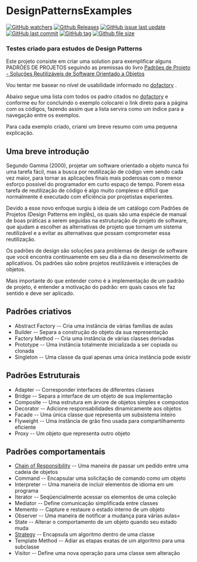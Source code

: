 # DesignPatternsExamples
[![GitHub watchers](https://img.shields.io/github/watchers/badges/shields.svg?style=social&label=Watch)]()
[![Github Releases](https://img.shields.io/github/downloads/atom/atom/latest/total.svg)]()
[![GitHub issue last update](https://img.shields.io/github/issues/detail/last-update/badges/shields/979.svg)]()
[![GitHub last commit](https://img.shields.io/github/last-commit/google/skia.svg)]()
[![GitHub tag](https://img.shields.io/github/tag/expressjs/express.svg)]()
[![Github file size](https://img.shields.io/github/size/webcaetano/craft/build/phaser-craft.min.js.svg)]()

### Testes criado para estudos de Design Patterns

  Este projeto consiste em criar uma solution para exemplificar alguns PADRÕES DE PROJETOS seguindo as premissas do livro [Padrões de Projeto - Soluções Reutilizáveis de Software Orientado a Objetos](https://www.amazon.com.br/Padr%C3%B5es-Projetos-Solu%C3%A7%C3%B5es-Reutiliz%C3%A1veis-Orientados-ebook/dp/B016N8RJUQ)
 
 Vou tentar me basear no nível de usabilidade informado no [dofactory](http://www.dofactory.com/net/design-patterns) .
 
 Abaixo segue uma lista com todos os padro citados no [dofactory](http://www.dofactory.com/net/design-patterns) e conforme eu for concluindo o exemplo colocarei o link direto para a página com os códigos, fazendo assim que a lista servira como um índice para a navegação entre os exemplos.
 
 Para cada exemplo criado, criarei um breve resumo com uma pequena explicação.

 ## Uma breve introdução
Segundo Gamma (2000), projetar um software orientado a objeto nunca foi uma tarefa fácil, mas a busca por reutilização de código vem sendo cada vez maior, para tornar as aplicações finais mais poderosas com o menor esforço possível do programador em curto espaço de tempo. Porem essa tarefa de reutilização de código é algo muito complexo e difícil que normalmente é executado com eficiência por projetistas experientes.  
  
Devido a esse novo enfoque surgiu à ideia de um catálogo com Padrões de Projetos (Design Patterns em inglês), os quais são uma espécie de manual de boas práticas a serem seguidas na estruturação de projeto de software, que ajudam a escolher as alternativas de projeto que tornam um sistema reutilizável e a evitar as alternativas que possam comprometer essa reutilização. 
  
Os padrões de design são soluções para problemas de design de software que você encontra continuamente em seu dia a dia no desenvolvimento de aplicativos. Os padrões são sobre projetos reutilizáveis e interações de objetos.
  
Mais importante do que entender como é a implementação de um padrão de projeto, é entender a motivação do padrão: em quais casos ele faz sentido e deve ser aplicado.


## Padrões criativos

  * Abstract Factory -- Cria uma instância de várias famílias de aulas
  * Builder -- Separa a construção do objeto da sua representação
  * Factory Method -- Cria uma instância de várias classes derivadas
  * Prototype --	Uma instância totalmente inicializada a ser copiada ou clonada
  * Singleton --	Uma classe da qual apenas uma única instância pode existir  
  
## Padrões Estruturais

  * Adapter --	Corresponder interfaces de diferentes classes
  * Bridge --	Separa a interface de um objeto de sua implementação
  * Composite --	Uma estrutura em árvore de objetos simples e compostos
  * Decorator --	Adicione responsabilidades dinamicamente aos objetos
  * Facade -- Uma única classe que representa um subsistema inteiro
  * Flyweight --	Uma instância de grão fino usada para compartilhamento eficiente
  * Proxy --	Um objeto que representa outro objeto

## Padrões comportamentais

  * [Chain of Responsibility](ChainOfResponsibility/README.md) -- Uma maneira de passar um pedido entre uma cadeia de objetos
  * Command -- Encapsular uma solicitação de comando como um objeto
  * Interpreter -- Uma maneira de incluir elementos de idioma em um programa
  * Iterator -- Seqüencialmente acessar os elementos de uma coleção
  * Mediator -- Define comunicação simplificada entre classes
  * Memento --	Capture e restaure o estado interno de um objeto
  * Observer --	Uma maneira de notificar a mudança para várias aulas=
  * State --	Alterar o comportamento de um objeto quando seu estado muda
  * [Strategy](StrategyExemples/README.md) --	Encapsula um algoritmo dentro de uma classe
  * Template Method --	Adiar as etapas exatas de um algoritmo para uma subclasse
  * Visitor --	Define uma nova operação para uma classe sem alteração

